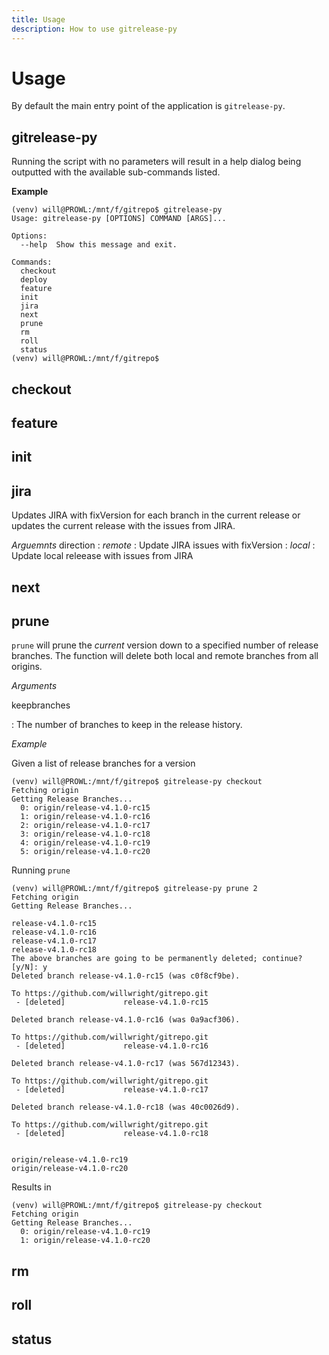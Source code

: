 ```yaml
---
title: Usage
description: How to use gitrelease-py
---
```


# Usage

By default the main entry point of the application is `gitrelease-py`. 

## gitrelease-py
Running the script with no parameters will
result in a help dialog being outputted with the available sub-commands listed. 

**Example**
```
(venv) will@PROWL:/mnt/f/gitrepo$ gitrelease-py
Usage: gitrelease-py [OPTIONS] COMMAND [ARGS]...

Options:
  --help  Show this message and exit.

Commands:
  checkout
  deploy
  feature
  init
  jira
  next
  prune
  rm
  roll
  status
(venv) will@PROWL:/mnt/f/gitrepo$
``` 

## checkout

## feature

## init

## jira
Updates JIRA with fixVersion for each branch in the current release or updates the current release with the issues from
JIRA.

*Arguemnts*
direction
 : *remote* : Update JIRA issues with fixVersion
 : *local* : Update local releease with issues from JIRA

## next

## prune
`prune` will prune the *current* version down to a specified number of release branches. The function will delete both local and
remote branches from all origins.

*Arguments*

keepbranches

: The number of branches to keep in the release history.

*Example*

Given a list of release branches for a version
```
(venv) will@PROWL:/mnt/f/gitrepo$ gitrelease-py checkout
Fetching origin
Getting Release Branches...
  0: origin/release-v4.1.0-rc15
  1: origin/release-v4.1.0-rc16
  2: origin/release-v4.1.0-rc17
  3: origin/release-v4.1.0-rc18
  4: origin/release-v4.1.0-rc19
  5: origin/release-v4.1.0-rc20
```

Running `prune`
```
(venv) will@PROWL:/mnt/f/gitrepo$ gitrelease-py prune 2
Fetching origin
Getting Release Branches...

release-v4.1.0-rc15
release-v4.1.0-rc16
release-v4.1.0-rc17
release-v4.1.0-rc18
The above branches are going to be permanently deleted; continue? [y/N]: y
Deleted branch release-v4.1.0-rc15 (was c0f8cf9be).

To https://github.com/willwright/gitrepo.git
 - [deleted]             release-v4.1.0-rc15

Deleted branch release-v4.1.0-rc16 (was 0a9acf306).

To https://github.com/willwright/gitrepo.git
 - [deleted]             release-v4.1.0-rc16

Deleted branch release-v4.1.0-rc17 (was 567d12343).

To https://github.com/willwright/gitrepo.git
 - [deleted]             release-v4.1.0-rc17

Deleted branch release-v4.1.0-rc18 (was 40c0026d9).

To https://github.com/willwright/gitrepo.git
 - [deleted]             release-v4.1.0-rc18


origin/release-v4.1.0-rc19
origin/release-v4.1.0-rc20
```

Results in 
```
(venv) will@PROWL:/mnt/f/gitrepo$ gitrelease-py checkout
Fetching origin
Getting Release Branches...
  0: origin/release-v4.1.0-rc19
  1: origin/release-v4.1.0-rc20
```

## rm

## roll

## status